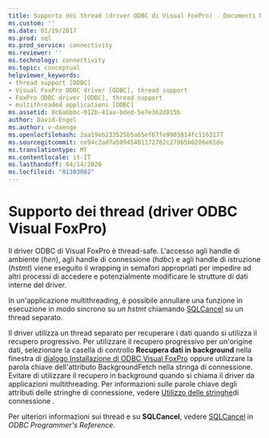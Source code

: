 ```yaml
---
title: Supporto dei thread (driver ODBC di Visual FoxPro) . Documenti Microsoft
ms.custom: ''
ms.date: 01/19/2017
ms.prod: sql
ms.prod_service: connectivity
ms.reviewer: ''
ms.technology: connectivity
ms.topic: conceptual
helpviewer_keywords:
- thread support [ODBC]
- Visual FoxPro ODBC driver [ODBC], thread support
- FoxPro ODBC driver [ODBC], thread support
- multithreaded applications [ODBC]
ms.assetid: 0c6abbbc-012b-41aa-bded-5e7e362d015b
author: David-Engel
ms.author: v-daenge
ms.openlocfilehash: 2aa19eb233525b5a65ef67fe9903814fc1163177
ms.sourcegitcommit: ce94c2ad7a50945481172782c270b5b0206e61de
ms.translationtype: MT
ms.contentlocale: it-IT
ms.lasthandoff: 04/14/2020
ms.locfileid: "81303082"
---
```

# <a name="thread-support-visual-foxpro-odbc-driver"></a>Supporto dei thread (driver ODBC Visual FoxPro)
Il driver ODBC di Visual FoxPro è thread-safe. L'accesso agli handle di ambiente (*hen*), agli handle di connessione (*hdbc*) e agli handle di istruzione (*hstmt*) viene eseguito il wrapping in semafori appropriati per impedire ad altri processi di accedere e potenzialmente modificare le strutture di dati interne del driver.  
  
 In un'applicazione multithreading, è possibile annullare una funzione in esecuzione in modo sincrono su *un hstmt* chiamando [SQLCancel](../../odbc/microsoft/sqlcancel-visual-foxpro-odbc-driver.md) su un thread separato.  
  
 Il driver utilizza un thread separato per recuperare i dati quando si utilizza il recupero progressivo. Per utilizzare il recupero progressivo per un'origine dati, selezionare la casella di controllo **Recupera dati in background** nella finestra di [dialogo Installazione di ODBC Visual FoxPro](../../odbc/microsoft/odbc-visual-foxpro-setup-dialog-box.md) oppure utilizzare la parola chiave dell'attributo BackgroundFetch nella stringa di connessione. Evitare di utilizzare il recupero in background quando si chiama il driver da applicazioni multithreading. Per informazioni sulle parole chiave degli attributi delle stringhe di connessione, vedere [Utilizzo delle stringhe](../../odbc/microsoft/using-connection-strings.md)di connessione .  
  
 Per ulteriori informazioni sui thread e su **SQLCancel**, vedere [SQLCancel](../../odbc/reference/syntax/sqlcancel-function.md) in *ODBC Programmer's Reference*.
